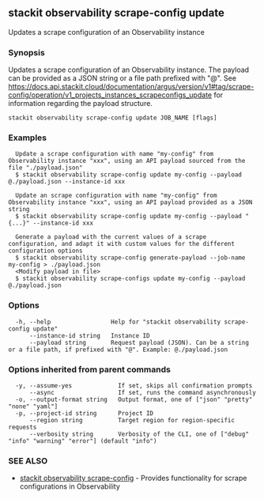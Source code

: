 ## stackit observability scrape-config update

Updates a scrape configuration of an Observability instance

### Synopsis

Updates a scrape configuration of an Observability instance.
The payload can be provided as a JSON string or a file path prefixed with "@".
See https://docs.api.stackit.cloud/documentation/argus/version/v1#tag/scrape-config/operation/v1_projects_instances_scrapeconfigs_update for information regarding the payload structure.

```
stackit observability scrape-config update JOB_NAME [flags]
```

### Examples

```
  Update a scrape configuration with name "my-config" from Observability instance "xxx", using an API payload sourced from the file "./payload.json"
  $ stackit observability scrape-config update my-config --payload @./payload.json --instance-id xxx

  Update an scrape configuration with name "my-config" from Observability instance "xxx", using an API payload provided as a JSON string
  $ stackit observability scrape-config update my-config --payload "{...}" --instance-id xxx

  Generate a payload with the current values of a scrape configuration, and adapt it with custom values for the different configuration options
  $ stackit observability scrape-config generate-payload --job-name my-config > ./payload.json
  <Modify payload in file>
  $ stackit observability scrape-configs update my-config --payload @./payload.json
```

### Options

```
  -h, --help                 Help for "stackit observability scrape-config update"
      --instance-id string   Instance ID
      --payload string       Request payload (JSON). Can be a string or a file path, if prefixed with "@". Example: @./payload.json
```

### Options inherited from parent commands

```
  -y, --assume-yes             If set, skips all confirmation prompts
      --async                  If set, runs the command asynchronously
  -o, --output-format string   Output format, one of ["json" "pretty" "none" "yaml"]
  -p, --project-id string      Project ID
      --region string          Target region for region-specific requests
      --verbosity string       Verbosity of the CLI, one of ["debug" "info" "warning" "error"] (default "info")
```

### SEE ALSO

* [stackit observability scrape-config](./stackit_observability_scrape-config.md)	 - Provides functionality for scrape configurations in Observability

